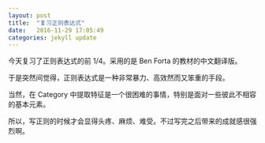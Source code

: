 ```yaml
---
layout: post
title:  "复习正则表达式"
date:   2016-11-29 17:05:49
categories: jekyll update
---
```

今天复习了正则表达式的前 1/4。采用的是 Ben Forta 的教材的中文翻译版。

于是突然间觉得，正则表达式是一种非常暴力、高效然而又笨重的手段。

当然，在 Category 中提取特征是一个很困难的事情，特别是面对一些彼此不相容的基本元素。

所以，写正则的时候才会显得头疼、麻烦、难受。不过写完之后带来的成就感很强烈啊。

